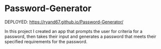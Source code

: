 # Password-Generator

DEPLOYED: https://ryand67.github.io/Password-Generator/

In this project I created an app that prompts the user for criteria for a password, then takes their input and generates a password that meets their specified requirements for the password.